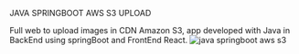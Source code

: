 JAVA SPRINGBOOT AWS S3 UPLOAD

Full web to upload images in CDN Amazon S3, app developed with Java in BackEnd using springBoot and FrontEnd React.
![java springboot aws s3](https://user-images.githubusercontent.com/82730685/162590930-c7b1e6cf-8499-43aa-be11-d12c40ea7e14.png)
